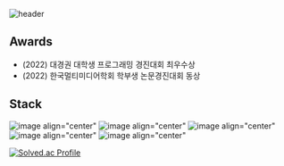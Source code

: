 ![header](https://capsule-render.vercel.app/api?type=cylinder&color=auto&height=100&section=header&text=wafla&fontSize=50)

## Awards
<ul>
        <li>(2022) 대경권 대학생 프로그래밍 경진대회 최우수상</li>
        <li>(2022) 한국멀티미디어학회 학부생 논문경진대회 동상</li>
</ul>

## Stack
![image align="center"](https://img.shields.io/badge/C-3178C6?style=flat&logo=C&logoColor=white)
![image align="center"](https://img.shields.io/badge/C++-3178C6?style=flat&logo=C%2B%2B&logoColor=white)
![image align="center"](https://img.shields.io/badge/Java-3178C6?style=flat&logo=Java&logoColor=white)
![image align="center"](https://img.shields.io/badge/JavaScript-3178C6?style=flat&logo=JavaScript&logoColor=white)
![image align="center"](https://img.shields.io/badge/Python-F40D12?style=flat&logo=Python&logoColor=white)

[![Solved.ac Profile](http://mazassumnida.wtf/api/v2/generate_badge?boj=jjangguzi)](https://solved.ac/jjangguzi/)
